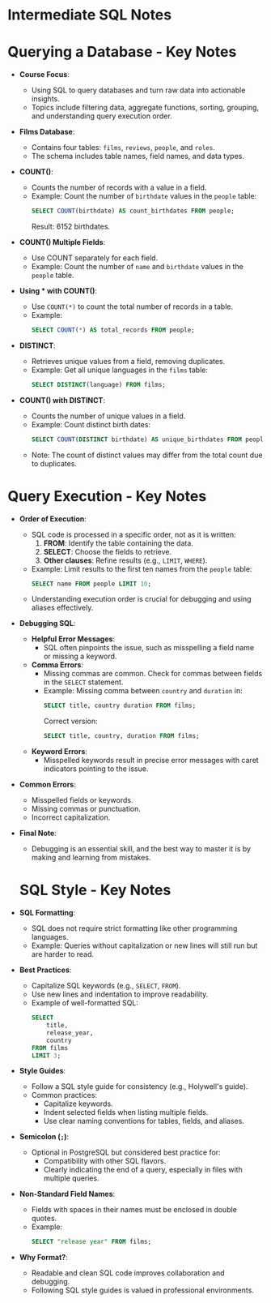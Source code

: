# Intermediate SQL Notes

# Querying a Database - Key Notes

- **Course Focus**:  
  - Using SQL to query databases and turn raw data into actionable insights.  
  - Topics include filtering data, aggregate functions, sorting, grouping, and understanding query execution order.  

- **Films Database**:  
  - Contains four tables: `films`, `reviews`, `people`, and `roles`.  
  - The schema includes table names, field names, and data types.

- **COUNT()**:  
  - Counts the number of records with a value in a field.  
  - Example: Count the number of `birthdate` values in the `people` table:  
    ```sql
    SELECT COUNT(birthdate) AS count_birthdates FROM people;
    ```
    Result: 6152 birthdates.

- **COUNT() Multiple Fields**:  
  - Use COUNT separately for each field.  
  - Example: Count the number of `name` and `birthdate` values in the `people` table.

- **Using * with COUNT()**:  
  - Use `COUNT(*)` to count the total number of records in a table.  
  - Example:  
    ```sql
    SELECT COUNT(*) AS total_records FROM people;
    ```

- **DISTINCT**:  
  - Retrieves unique values from a field, removing duplicates.  
  - Example: Get all unique languages in the `films` table:  
    ```sql
    SELECT DISTINCT(language) FROM films;
    ```

- **COUNT() with DISTINCT**:  
  - Counts the number of unique values in a field.  
  - Example: Count distinct birth dates:  
    ```sql
    SELECT COUNT(DISTINCT birthdate) AS unique_birthdates FROM people;
    ```
  - Note: The count of distinct values may differ from the total count due to duplicates.
 

# Query Execution - Key Notes

- **Order of Execution**:  
  - SQL code is processed in a specific order, not as it is written:  
    1. **FROM**: Identify the table containing the data.  
    2. **SELECT**: Choose the fields to retrieve.  
    3. **Other clauses**: Refine results (e.g., `LIMIT`, `WHERE`).  
  - Example: Limit results to the first ten names from the `people` table:  
    ```sql
    SELECT name FROM people LIMIT 10;
    ```
  - Understanding execution order is crucial for debugging and using aliases effectively.

- **Debugging SQL**:  
  - **Helpful Error Messages**:  
    - SQL often pinpoints the issue, such as misspelling a field name or missing a keyword.  
  - **Comma Errors**:  
    - Missing commas are common. Check for commas between fields in the `SELECT` statement.  
    - Example: Missing comma between `country` and `duration` in:  
      ```sql
      SELECT title, country duration FROM films;
      ```  
      Correct version:  
      ```sql
      SELECT title, country, duration FROM films;
      ```
  - **Keyword Errors**:  
    - Misspelled keywords result in precise error messages with caret indicators pointing to the issue.  

- **Common Errors**:  
  - Misspelled fields or keywords.  
  - Missing commas or punctuation.  
  - Incorrect capitalization.  

- **Final Note**:  
  - Debugging is an essential skill, and the best way to master it is by making and learning from mistakes.
 
  # SQL Style - Key Notes

- **SQL Formatting**:  
  - SQL does not require strict formatting like other programming languages.  
  - Example: Queries without capitalization or new lines will still run but are harder to read.  

- **Best Practices**:  
  - Capitalize SQL keywords (e.g., `SELECT`, `FROM`).  
  - Use new lines and indentation to improve readability.  
  - Example of well-formatted SQL:  
    ```sql
    SELECT
        title,
        release_year,
        country
    FROM films
    LIMIT 3;
    ```

- **Style Guides**:  
  - Follow a SQL style guide for consistency (e.g., Holywell's guide).  
  - Common practices:  
    - Capitalize keywords.  
    - Indent selected fields when listing multiple fields.  
    - Use clear naming conventions for tables, fields, and aliases.  

- **Semicolon (`;`)**:  
  - Optional in PostgreSQL but considered best practice for:  
    - Compatibility with other SQL flavors.  
    - Clearly indicating the end of a query, especially in files with multiple queries.

- **Non-Standard Field Names**:  
  - Fields with spaces in their names must be enclosed in double quotes.  
  - Example:  
    ```sql
    SELECT "release year" FROM films;
    ```

- **Why Format?**:  
  - Readable and clean SQL code improves collaboration and debugging.  
  - Following SQL style guides is valued in professional environments.



